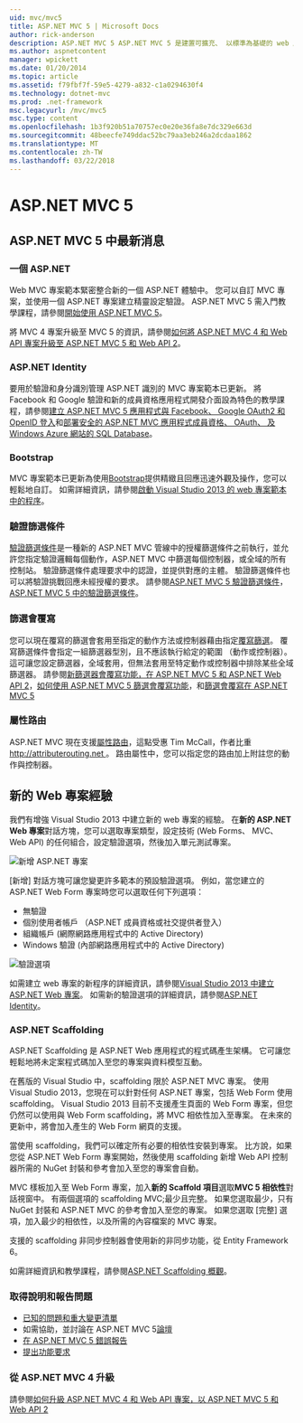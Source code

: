 ```yaml
---
uid: mvc/mvc5
title: ASP.NET MVC 5 | Microsoft Docs
author: rick-anderson
description: ASP.NET MVC 5 ASP.NET MVC 5 是建置可擴充、 以標準為基礎的 web 應用程式使用信譽良好的設計模式與強大的 AS.架構...
ms.author: aspnetcontent
manager: wpickett
ms.date: 01/20/2014
ms.topic: article
ms.assetid: f79fbf7f-59e5-4279-a832-c1a0294630f4
ms.technology: dotnet-mvc
ms.prod: .net-framework
msc.legacyurl: /mvc/mvc5
msc.type: content
ms.openlocfilehash: 1b3f920b51a70757ec0e20e36fa8e7dc329e663d
ms.sourcegitcommit: 48beecfe749ddac52bc79aa3eb246a2dcdaa1862
ms.translationtype: MT
ms.contentlocale: zh-TW
ms.lasthandoff: 03/22/2018
---
```

<a name="aspnet-mvc-5"></a>ASP.NET MVC 5
====================
## <a name="whats-new-in-aspnet-mvc-5"></a>ASP.NET MVC 5 中最新消息

### <a name="one-aspnet"></a>一個 ASP.NET

Web MVC 專案範本緊密整合新的一個 ASP.NET 體驗中。 您可以自訂 MVC 專案，並使用一個 ASP.NET 專案建立精靈設定驗證。 ASP.NET MVC 5 需入門教學課程，請參閱[開始使用 ASP.NET MVC 5](overview/getting-started/introduction/getting-started.md)。

將 MVC 4 專案升級至 MVC 5 的資訊，請參閱[如何將 ASP.NET MVC 4 和 Web API 專案升級至 ASP.NET MVC 5 和 Web API 2](overview/releases/how-to-upgrade-an-aspnet-mvc-4-and-web-api-project-to-aspnet-mvc-5-and-web-api-2.md)。

### <a name="aspnet-identity"></a>ASP.NET Identity

要用於驗證和身分識別管理 ASP.NET 識別的 MVC 專案範本已更新。 將 Facebook 和 Google 驗證和新的成員資格應用程式開發介面設為特色的教學課程，請參閱[建立 ASP.NET MVC 5 應用程式與 Facebook、 Google OAuth2 和 OpenID 登入](overview/security/create-an-aspnet-mvc-5-app-with-facebook-and-google-oauth2-and-openid-sign-on.md)和[部署安全的 ASP.NET MVC 應用程式成員資格、 OAuth、 及 Windows Azure 網站的 SQL Database](https://docs.microsoft.com/aspnet/core/security/authorization/secure-data)。

### <a name="bootstrap"></a>Bootstrap

MVC 專案範本已更新為使用[Bootstrap](http://getbootstrap.com/)提供精緻且回應迅速外觀及操作，您可以輕鬆地自訂。 如需詳細資訊，請參閱[啟動 Visual Studio 2013 的 web 專案範本中的程序](../visual-studio/overview/2013/creating-web-projects-in-visual-studio.md#bootstrap)。

### <a name="authentication-filters"></a>驗證篩選條件

[驗證篩選條件](http://www.dotnetcurry.com/showarticle.aspx?ID=957)是一種新的 ASP.NET MVC 管線中的授權篩選條件之前執行，並允許您指定驗證邏輯每個動作，ASP.NET MVC 中篩選每個控制器，或全域的所有控制站。 驗證篩選條件處理要求中的認證，並提供對應的主體。 驗證篩選條件也可以將驗證挑戰回應未經授權的要求。 請參閱[ASP.NET MVC 5 驗證篩選條件](http://www.dotnetcurry.com/showarticle.aspx?ID=957)， [ASP.NET MVC 5 中的驗證篩選條件](http://theshravan.net/blog/authentication-filters-in-asp-net-mvc-5/)。

### <a name="filter-overrides"></a>篩選會覆寫

您可以現在覆寫的篩選會套用至指定的動作方法或控制器藉由指定[覆寫篩選](http://www.davidhayden.me/blog/filter-overrides-in-asp-net-mvc-5)。 覆寫篩選條件會指定一組篩選器型別，且不應該執行給定的範圍 （動作或控制器）。 這可讓您設定篩選器，全域套用，但無法套用至特定動作或控制器中排除某些全域篩選器。 請參閱[新篩選器會覆寫功能，在 ASP.NET MVC 5 和 ASP.NET Web API 2](https://weblogs.asp.net/imranbaloch/archive/2013/09/25/new-filter-overrides-in-asp-net-mvc-5-and-asp-net-web-api-2.aspx)，[如何使用 ASP.NET MVC 5 篩選會覆寫功能](http://hackwebwith.net/how-to-use-the-asp-net-mvc-5-filter-overrides-feature/)，和[篩選會覆寫在 ASP.NET MVC 5](http://www.davidhayden.me/blog/filter-overrides-in-asp-net-mvc-5)

### <a name="attribute-routing"></a>屬性路由

ASP.NET MVC 現在支援[屬性路由](https://blogs.msdn.com/b/webdev/archive/2013/10/17/attribute-routing-in-asp-net-mvc-5.aspx)，這點受惠 Tim McCall，作者比重[ http://attributerouting.net ](http://attributerouting.net)。 路由屬性中，您可以指定您的路由加上附註您的動作與控制器。

## <a name="new-web-project-experience"></a>新的 Web 專案經驗

我們有增強 Visual Studio 2013 中建立新的 web 專案的經驗。 在**新的 ASP.NET Web 專案**對話方塊，您可以選取專案類型，設定技術 (Web Forms、 MVC、 Web API) 的任何組合，設定驗證選項，然後加入單元測試專案。

![新增 ASP.NET 專案](mvc5/_static/image1.png)

[新增] 對話方塊可讓您變更許多範本的預設驗證選項。 例如，當您建立的 ASP.NET Web Form 專案時您可以選取任何下列選項：

- 無驗證
- 個別使用者帳戶 （ASP.NET 成員資格或社交提供者登入）
- 組織帳戶 (網際網路應用程式中的 Active Directory)
- Windows 驗證 (內部網路應用程式中的 Active Directory)

![驗證選項](mvc5/_static/image2.png)

如需建立 web 專案的新程序的詳細資訊，請參閱[Visual Studio 2013 中建立 ASP.NET Web 專案](../visual-studio/overview/2013/creating-web-projects-in-visual-studio.md)。 如需新的驗證選項的詳細資訊，請參閱[ASP.NET Identity](../identity/overview/index.md)。

<a id="scaffold"></a>
### <a name="aspnet-scaffolding"></a>ASP.NET Scaffolding

ASP.NET Scaffolding 是 ASP.NET Web 應用程式的程式碼產生架構。 它可讓您輕鬆地將未定案程式碼加入至您的專案與資料模型互動。

在舊版的 Visual Studio 中，scaffolding 限於 ASP.NET MVC 專案。 使用 Visual Studio 2013，您現在可以針對任何 ASP.NET 專案，包括 Web Form 使用 scaffolding。 Visual Studio 2013 目前不支援產生頁面的 Web Form 專案，但您仍然可以使用與 Web Form scaffolding，將 MVC 相依性加入至專案。 在未來的更新中，將會加入產生的 Web Form 網頁的支援。

當使用 scaffolding，我們可以確定所有必要的相依性安裝到專案。 比方說，如果您從 ASP.NET Web Form 專案開始，然後使用 scaffolding 新增 Web API 控制器所需的 NuGet 封裝和參考會加入至您的專案會自動。

MVC 樣板加入至 Web Form 專案，加入**新的 Scaffold 項目**選取**MVC 5 相依性**對話視窗中。 有兩個選項的 scaffolding MVC;最少且完整。 如果您選取最少，只有 NuGet 封裝和 ASP.NET MVC 的參考會加入至您的專案。 如果您選取 [完整] 選項，加入最少的相依性，以及所需的內容檔案的 MVC 專案。

支援的 scaffolding 非同步控制器會使用新的非同步功能，從 Entity Framework 6。

如需詳細資訊和教學課程，請參閱[ASP.NET Scaffolding 概觀](../visual-studio/overview/2013/aspnet-scaffolding-overview.md)。

### <a name="getting-help-and-reporting-issues"></a>取得說明和報告問題

- [已知的問題和重大變更清單](../visual-studio/overview/2013/release-notes.md#knownissues)
- 如需協助，並討論在 ASP.NET MVC 5[論壇](https://forums.asp.net/1146.aspx)
- [在 ASP.NET MVC 5 錯誤報告](https://github.com/aspnet/AspNetWebStack/issues)
- [提出功能要求](http://aspnet.uservoice.com/forums/41201-asp-net-mvc)

### <a name="upgrading-from-aspnet-mvc-4"></a>從 ASP.NET MVC 4 升級

請參閱[如何升級 ASP.NET MVC 4 和 Web API 專案，以 ASP.NET MVC 5 和 Web API 2](overview/releases/how-to-upgrade-an-aspnet-mvc-4-and-web-api-project-to-aspnet-mvc-5-and-web-api-2.md)

